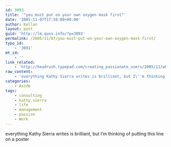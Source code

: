 ```yaml
---
id: 3093
title: '"you must put on your own oxygen mask first"'
date: '2005-11-07T17:58:00+00:00'
author: Kellan
layout: post
guid: 'http://lm.quxx.info/?p=3093'
permalink: /2005/11/07/you-must-put-on-your-own-oxygen-mask-first/
typo_id:
    - '3091'
mt_id:
    - ''
link_related:
    - 'http://headrush.typepad.com/creating_passionate_users/2005/11/whos_in_control.html'
raw_content:
    - 'everything Kathy Sierra writes is brilliant, but I\''m thinking of putting this line on a poster'
categories:
    - Aside
tags:
    - consulting
    - kathy.sierra
    - life
    - management
    - passion
    - Work
---
```


everything Kathy Sierra writes is brilliant, but I’m thinking of putting this line on a poster